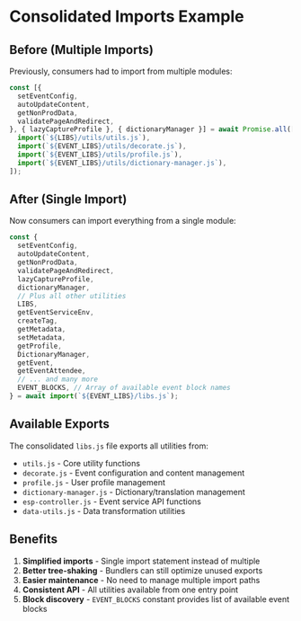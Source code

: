 # Consolidated Imports Example

## Before (Multiple Imports)

Previously, consumers had to import from multiple modules:

```javascript
const [{
  setEventConfig,
  autoUpdateContent,
  getNonProdData,
  validatePageAndRedirect,
}, { lazyCaptureProfile }, { dictionaryManager }] = await Promise.all([
  import(`${LIBS}/utils/utils.js`),
  import(`${EVENT_LIBS}/utils/decorate.js`),
  import(`${EVENT_LIBS}/utils/profile.js`),
  import(`${EVENT_LIBS}/utils/dictionary-manager.js`),
]);
```

## After (Single Import)

Now consumers can import everything from a single module:

```javascript
const {
  setEventConfig,
  autoUpdateContent,
  getNonProdData,
  validatePageAndRedirect,
  lazyCaptureProfile,
  dictionaryManager,
  // Plus all other utilities
  LIBS,
  getEventServiceEnv,
  createTag,
  getMetadata,
  setMetadata,
  getProfile,
  DictionaryManager,
  getEvent,
  getEventAttendee,
  // ... and many more
  EVENT_BLOCKS, // Array of available event block names
} = await import(`${EVENT_LIBS}/libs.js`);
```

## Available Exports

The consolidated `libs.js` file exports all utilities from:

- `utils.js` - Core utility functions
- `decorate.js` - Event configuration and content management
- `profile.js` - User profile management
- `dictionary-manager.js` - Dictionary/translation management
- `esp-controller.js` - Event service API functions
- `data-utils.js` - Data transformation utilities

## Benefits

1. **Simplified imports** - Single import statement instead of multiple
2. **Better tree-shaking** - Bundlers can still optimize unused exports
3. **Easier maintenance** - No need to manage multiple import paths
4. **Consistent API** - All utilities available from one entry point
5. **Block discovery** - `EVENT_BLOCKS` constant provides list of available event blocks

